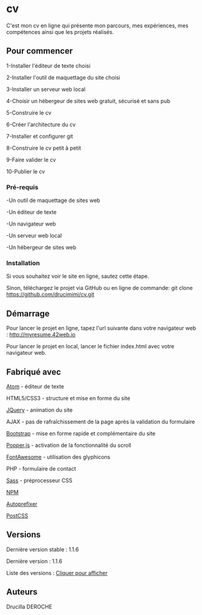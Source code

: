 # cv
C'est mon cv en ligne qui présente mon parcours, mes expériences, mes compétences ainsi que les projets réalisés.
 
## Pour commencer
1-Installer l'éditeur de texte choisi

2-Installer l'outil de maquettage du site choisi

3-Installer un serveur web local

4-Choisir un hébergeur de sites web gratuit, sécurisé et sans pub

5-Construire le cv

6-Créer l'architecture du cv

7-Installer et configurer git

8-Construire le cv petit à petit

9-Faire valider le cv

10-Publier le cv

### Pré-requis
-Un outil de maquettage de sites web

-Un éditeur de texte

-Un navigateur web

-Un serveur web local

-Un hébergeur de sites web


### Installation
Si vous souhaitez voir le site en ligne, sautez cette étape.

Sinon, téléchargez le projet via GitHub ou en ligne de commande: git clone https://github.com/drucimimi/cv.git

## Démarrage
Pour lancer le projet en ligne, tapez l'url suivante dans votre navigateur web : http://myresume.42web.io

Pour lancer le projet en local, lancer le fichier index.html avec votre navigateur web.

## Fabriqué avec
[Atom](https://atom.io/) - éditeur de texte

HTML5/CSS3 - structure et mise en forme du site

[JQuery](https://jquery.com/) - animation du site

AJAX - pas de rafraîchissement de la page après la validation du formulaire

[Bootstrap](https://getbootstrap.com/) - mise en forme rapide et complémentaire du site

[Popper.js](https://github.com/popperjs/popper-core/tree/v1.16.0) - activation de la fonctionnalité du scroll

[FontAwesome](https://fontawesome.com/download) - utilisation des glyphicons

PHP - formulaire de contact

[Sass](https://sass-lang.com/install) - préprocesseur CSS

[NPM](https://nodejs.org/en/download/)

[Autoprefixer](https://preview.npmjs.com/package/autoprefixer/v/9.7.1)

[PostCSS](https://www.npmjs.com/package/postcss-cli)


## Versions
Dernière version stable : 1.1.6

Dernière version : 1.1.6

Liste des versions : [Cliquer pour afficher](https://github.com/drucimimi/cv/tags)

## Auteurs
Drucilla DEROCHE
